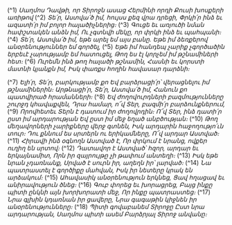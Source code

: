 
(^1) _Սաղմոս Դավթի, որ Տիրոջն ասաց Հերմինի որդի Քուսի խոսքերի առիթով_
(^2) _Տե՛ր, Աստվա՛ծ իմ, հույսս քեզ վրա դրեցի,
Փրկի՛ր ինձ եւ ազատի՛ր իմ բոլոր հալածիչներից։_
(^3) _Գուցե եւ առյուծի նման հափշտակեն անձն իմ,
Ու չգտնվի մեկը, որ փրկի ինձ եւ պահպանի։_
(^4) _Տե՛ր, Աստվա՛ծ իմ, եթե արել եմ այս բանը.
Եթե իմ ձեռքերով անօրենություններ եմ գործել,_
(^5) _Եթե իմ հանդեպ չարիք չգործածին երբեւէ չարությամբ եմ հատուցել,
Թող ես էլ կորչեմ իմ թշնամիների հետ։_
(^6) _Ուրեմն ինձ թող հալածի թշնամին,
Հասնի եւ կորստի մատնի կյանքն իմ,
Իսկ փառքս հողին հավասար դարձնի։_


(^7) _Ելի՛ր, Տե՛ր, բարկությամբ քո
Եվ բարձրացի՛ր՝ վերացնելու իմ թշնամիներին։
Արթնացի՛ր, Տե՛ր, Աստվա՛ծ իմ,
Հանուն քո պատվիրած հրամանների։_
(^8) _Եվ ժողովուրդների բազմությունները շուրջդ կհավաքվեն,
Դրա համար, ո՜վ Տեր, բազմի՛ր բարձունքներում,_
(^9) _Որովհետեւ Տերն է դատում իր ժողովրդին։
Ո՜վ Տեր, ինձ դատի՛ր ըստ իմ արդարության
Եվ ըստ իմ մեջ եղած անբծության։_
(^10) _Թող մեղավորների չարիքները վերջ գտնեն,
Իսկ արդարին հաջողությո՛ւն տուր։
Դու քննում ես սրտերն ու երիկամները,
Ո՜վ արդար Աստված։_
(^11) _Հիրավի ինձ օգնողն Աստված է,
Որ փրկում է նրանց, ովքեր ուղիղ են սրտով։_
(^12) _Դատավոր է Աստված՝ հզոր, արդար եւ երկայնամիտ,
Որն իր զայրույթը չի թափում անտեղի։_
(^13) _Իսկ եթե նրան չդառնանք,
Սրված է սուրն իր, աղեղն իր՝ լարված։_
(^14) _Նա պատրաստել է գործիքը մահվան,
Իսկ իր նետերը կրակ են արձակում։_
(^15) _Ահավասիկ անօրենություն երկնեց,
Ցավ հղացավ եւ անիրավություն ծնեց։_
(^16) _Գուբ փորեց եւ խորացրեց,
Բայց ինքը պիտի ընկնի այն խորխորատի մեջ,
Որ ինքը պատրաստեց։_
(^17) _Նրա գլխին կդառնան իր ցավերը,
Նրա գագաթին կիջնեն իր անօրենությունները։_
(^18) _Պիտի գովաբանեմ Տիրոջը
Ըստ նրա արդարության,
Սաղմոս պիտի ասեմ Բարձրյալ Տիրոջ անվանը։_
